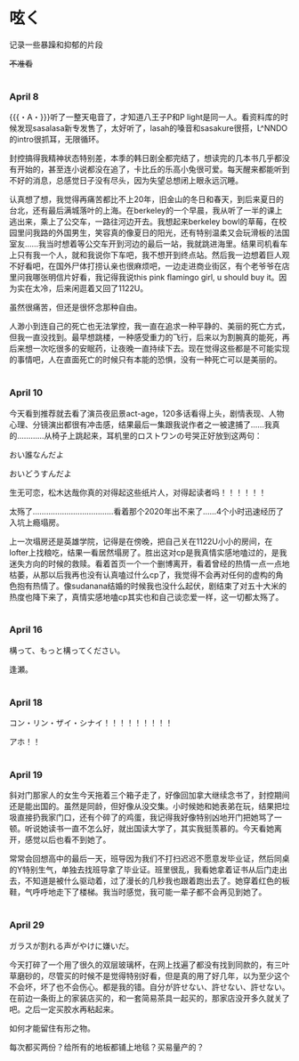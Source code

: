 # 呟く

记录一些暴躁和抑郁的片段

~~不准看~~
<br/><br/>
### April 8

{{{・A・}}}听了一整天电音了，才知道八王子P和P light是同一人。看资料库的时候发现sasalasa新专发售了，太好听了，lasah的嗓音和sasakure很搭，L^NNDO的intro很抓耳，无限循环。

封控搞得我精神状态特别差，本季的韩日剧全都完结了，想读完的几本书几乎都没有开始的，甚至连小说都没在追了，卡比丘的乐高小兔很可爱。每天醒来都能听到不好的消息，总感觉日子没有尽头，因为失望总想闭上眼永远沉睡。

认真想了想，我觉得再痛苦都比不上20年，旧金山的冬日和春天，到后来夏日的台北，还有最后满城落叶的上海。在berkeley的一个早晨，我从听了一半的课上逃出来，乘上了公交车，一路往河边开去。我想起来berkeley bowl的草莓，在校园里问我路的外国男生，笑容真的像夏日的阳光，还有特别温柔又会玩滑板的法国室友……我当时想着等公交车开到河边的最后一站，我就跳进海里。结果司机看车上只有我一个人，就和我说你下车吧，我不想开到终点站。然后我一边想着巨人观不好看吧，在国外尸体打捞认亲也很麻烦吧，一边走进商业街区，有个老爷爷在店里问我哪张明信片好看，我记得我说this pink flamingo girl, u should buy it。因为实在太冷，后来闲逛着又回了1122U。

虽然很痛苦，但还是很怀念那种自由。

人渺小到连自己的死亡也无法掌控，我一直在追求一种平静的、美丽的死亡方式，但我一直没找到。最早想跳楼，一种感受重力的飞行，后来以为割腕真的能死，再后来想一次吃很多的安眠药，让夜晚一直持续下去。现在觉得这些都是不可能实现的事情吧，人在直面死亡的时候只有本能的恐惧，没有一种死亡可以是美丽的。
<br/><br/>
### April 10

今天看到推荐就去看了演员夜凪景act-age，120多话看得上头，剧情表现、人物心理、分镜演出都很有冲击感，结果最后一集跟我说作者之一被逮捕了……我真的…………从椅子上跳起来，耳机里的ロストワンの号哭正好放到这两句：

おい誰なんだよ

おいどうすんだよ

生无可恋，松木达哉你真的对得起这些纸片人，对得起读者吗！！！！！！

太殇了………………………………看着那个2020年出不来了……4个小时迅速经历了入坑上瘾塌房。

上一次塌房还是英雄学院，记得是在傍晚，把自己关在1122U小小的房间，在lofter上找粮吃，结果一看居然塌房了。胜出这对cp是我真情实感地嗑过的，是我迷失方向的时候的救赎。看着首页一个一个删博离开，看着曾经的热情一点一点地枯萎，从那以后我再也没有认真嗑过什么cp了，我觉得不会再对任何的虚构的角色抱有热情了。像sudanana结婚的时候我也没什么起伏，剧结束了对五十大米的热度也降下来了，真情实感地嗑cp其实也和自己谈恋爱一样，这一切都太殇了。
<br/><br/>
### April 16

構って、もっと構ってください。

逢瀬。
<br/><br/>
### April 18

コン・リン・ザイ・シナイ！！！！！！！！！

アホ！！
<br/><br/>
### April 19

斜对门那家人的女生今天拖着三个箱子走了，好像回加拿大继续念书了，封控期间还是能出国的。虽然是同龄，但好像从没交集。小时候她和她表弟在玩，结果把垃圾直接扔我家门口，还有个碎了的鸡蛋，我记得我好像特别凶地开门把她骂了一顿。听说她读书一直不怎么好，就出国读大学了，其实我挺羡慕的。今天看她离开，感觉以后也看不到她了。

常常会回想高中的最后一天，班导因为我们不打扫迟迟不愿意发毕业证，然后同桌的Y特别生气，单独去找班导拿了毕业证。班里很乱，我看她拿着证书从后门走出去，不知道是被什么驱动着，过了漫长的几秒我也跟着跑出去了。她穿着红色的板鞋，气呼呼地走下了楼梯。我当时感觉，我可能一辈子都不会再见到她了。
<br/><br/>
### April 29

ガラスが割れる声がやけに嫌いだ。

今天打碎了一个用了很久的双层玻璃杯，在网上找遍了都没有找到同款的，有三叶草磨砂的，尽管买的时候不是觉得特别好看，但是真的用了好几年，以为至少这个不会坏，坏了也不会伤心。都是我的错。自分が許せない、許せない、許せない。在前边一条街上的家装店买的，和一套简易茶具一起买的，那家店没开多久就关了吧。之后一定买胶水再粘起来。

如何才能留住有形之物。

每次都买两份？给所有的地板都铺上地毯？买易量产的？
